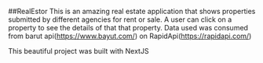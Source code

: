 ##RealEstor
This is an amazing real estate application that shows properties
submitted by different agencies for rent or sale. A user can click on a property 
to see the details of that that property.
Data used was consumed from barut api(https://www.bayut.com/)  on RapidApi(https://rapidapi.com/)

This beautiful project was built with NextJS
